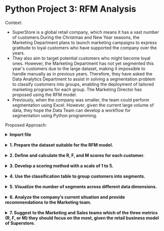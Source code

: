# Python Project 3: RFM Analysis
Context:
<br>
- SuperStore is a global retail company, which means it has a vast number of customers.During the Christmas and New Year seasons, the Marketing Department plans to launch marketing campaigns to express gratitude to loyal customers who have supported the company over the years. 
- They also aim to target potential customers who might become loyal ones. However, the Marketing Department has not yet segmented this year's customers due to the large dataset, making it impossible to handle manually as in previous years. Therefore, they have asked the Data Analytics Department to assist in solving a segmentation problem to classify customers into groups, enabling the deployment of tailored marketing programs for each group. The Marketing Director has proposed using the RFM model. 
- Previously, when the company was smaller, the team could perform segmentation using Excel. However, given the current large volume of data, they hope the Data Team can develop a workflow for segmentation using Python programming.

Proposed Approach:
<br>
<details><summary><strong>Import file</strong></summary>

```python
import numpy as np
import pandas as pd
import seaborn as sns
import matplotlib.pyplot as plt
#Read file and have a quick scan of data
ecommerce_retail_data = pd.read_excel('C:\\Users\\ADMIN\\Desktop\\Python\\Project_3\\Final_project_RFM\\ecommerce_retail.xlsx')
ecommerce_retail_segment = pd.read_excel('C:\\Users\\ADMIN\\Desktop\\Python\\Project_3\\Final_project_RFM\\ecommerce_retail.xlsx', sheet_name='Segmentation')
print(ecommerce_retail_data.head())
print(' ')
print(ecommerce_retail_segment.head())
```
 output
 ```
 InvoiceNo StockCode                          Description  Quantity         InvoiceDate  UnitPrice  CustomerID         Country
 0    536365    85123A   WHITE HANGING HEART T-LIGHT HOLDER         6 2010-12-01 08:26:00       2.55     17850.0  United Kingdom
 1    536365     71053                  WHITE METAL LANTERN         6 2010-12-01 08:26:00       3.39     17850.0  United Kingdom
 2    536365    84406B       CREAM CUPID HEARTS COAT HANGER         8 2010-12-01 08:26:00       2.75     17850.0  United Kingdom
 3    536365    84029G  KNITTED UNION FLAG HOT WATER BOTTLE         6 2010-12-01 08:26:00       3.39     17850.0  United Kingdom
 4    536365    84029E       RED WOOLLY HOTTIE WHITE HEART.         6 2010-12-01 08:26:00       3.39     17850.0  United Kingdom
   
                Segment                                          RFM Score
   0           Champions                  555, 554, 544, 545, 454, 455, 445
   1               Loyal             543, 444, 435, 355, 354, 345, 344, 335
   2  Potential Loyalist  553, 551, 552, 541, 542, 533, 532, 531, 452, 4...
   3       New Customers                  512, 511, 422, 421, 412, 411, 311
   4           Promising  525, 524, 523, 522, 521, 515, 514, 513, 425,42...
   ```
</details><br>
<details><summary><strong>1. Prepare the dataset suitable for the RFM model.</strong></summary>
 
   ```python
   # Check Duplicate
   print("duplicate count: " + str(ecommerce_retail_data.duplicated(subset=["InvoiceNo", "StockCode","InvoiceDate","CustomerID"]).sum()))
   # Remove Duplicate
   ecommerce_retail_data = ecommerce_retail_data.drop_duplicates(subset=["InvoiceNo", "StockCode","InvoiceDate","CustomerID"])
   print("duplicate count after remove: " + str(ecommerce_retail_data.duplicated(subset=["InvoiceNo", "StockCode","InvoiceDate","CustomerID"]).sum()))
   
   # Check NA
   print('Na count')
   print(ecommerce_retail_data.isna().sum())
   ecommerce_retail_data= ecommerce_retail_data.dropna(subset='CustomerID')
   # Remove NA
   print('Na count after remove')
   print(ecommerce_retail_data.isna().sum())
   
   # Change ecommerce_retail_data Data Type
   print('ecommerce_retail_data data type')
   ecommerce_retail_data['CustomerID'] = ecommerce_retail_data['CustomerID'].astype('string')
   ecommerce_retail_data['InvoiceNo'] = ecommerce_retail_data['InvoiceNo'].astype('string')
   ecommerce_retail_data['StockCode'] = ecommerce_retail_data['StockCode'].astype('string')
   ecommerce_retail_data['Description'] = ecommerce_retail_data['Description'].astype('string')
   ecommerce_retail_data['Country'] = ecommerce_retail_data['Country'].astype('string')
   print(ecommerce_retail_data.dtypes)
   
   # Change ecommerce_retail_segment Data Type
   print('ecommerce_retail_segment data type')
   ecommerce_retail_segment['RFM Score'] = ecommerce_retail_segment['RFM Score'].astype('string')
   print(ecommerce_retail_segment.dtypes)
   
   # Remove outlier using IQR for ecommerce_retail_data
   ecommerce_retail_data= ecommerce_retail_data[ecommerce_retail_data['Quantity'] > 0]
   # Quantity IQR 
   seventy_fifth = ecommerce_retail_data['Quantity'].quantile(0.75)
   twenty_fifth = ecommerce_retail_data['Quantity'].quantile(0.25)
   Quantity_iqr = seventy_fifth - twenty_fifth
   Quantity_upper = seventy_fifth + (1.5 * Quantity_iqr)
   Quantity_lower = twenty_fifth - (1.5 * Quantity_iqr)
   
   # UnitPrice IQR 
   seventy_fifth = ecommerce_retail_data['UnitPrice'].quantile(0.75)
   twenty_fifth = ecommerce_retail_data['UnitPrice'].quantile(0.25)
   UnitPrice_iqr = seventy_fifth - twenty_fifth
   UnitPrice_upper = seventy_fifth + (1.5 * UnitPrice_iqr)
   UnitPrice_lower = twenty_fifth - (1.5 * UnitPrice_iqr)
   
   # Use IQR to filter Quantity, UnitPrice outlier
   ecommerce_retail_data = ecommerce_retail_data[(ecommerce_retail_data['UnitPrice']>UnitPrice_lower) & (ecommerce_retail_data['UnitPrice']<UnitPrice_upper) & (ecommerce_retail_data['Quantity']>Quantity_lower) & (ecommerce_retail_data['Quantity']<Quantity_upper)]
   
   print(ecommerce_retail_data.describe())
   ```
   output
   ```
   duplicate count: 10677
duplicate count after remove: 0

   Na count
   InvoiceNo           0
   StockCode           0
   Description      1454
   Quantity            0
   InvoiceDate         0
   UnitPrice           0
   CustomerID     134546
   Country             0
   dtype: int64

   Na count after remove
   InvoiceNo      0
   StockCode      0
   Description    0
   Quantity       0
   InvoiceDate    0
   UnitPrice      0
   CustomerID     0
   Country        0
   dtype: int64

   ecommerce_retail_data data type
   InvoiceNo      string[python]
   StockCode      string[python]
   Description    string[python]
   Quantity                int64
   InvoiceDate    datetime64[ns]
   UnitPrice             float64
   CustomerID     string[python]
   Country        string[python]
   dtype: object

ecommerce_retail_segment data type
   Segment              object
   RFM Score    string[python]
   dtype: object

                  Quantity                    InvoiceDate      UnitPrice
   count  327982.000000                         327982  327982.000000
   mean        7.612979  2011-07-12 03:57:18.824752384       2.190757
   min         1.000000            2010-12-01 08:26:00       0.000000
   25%         2.000000            2011-04-08 08:20:00       1.250000
   50%         6.000000            2011-08-02 14:04:00       1.650000
   75%        12.000000            2011-10-21 13:24:00       2.950000
   max        26.000000            2011-12-09 12:50:00       7.460000
   std         6.792468                            NaN       1.533964
   ```
</details><br>
<details><summary><strong>2. Define and calculate the R, F, and M scores for each customer.</strong></summary>
 <br>
   Note: The reference date for the R score is December 31, 2011.
      
   ```python
   #Caculate cusotmer spend
   ecommerce_retail_data['Spend'] = ecommerce_retail_data['Quantity'] * ecommerce_retail_data['UnitPrice']
   
   #Caculate R, F, M
   RFM = ecommerce_retail_data.groupby('CustomerID').agg( Recency =('InvoiceDate', lambda x: (pd.to_datetime('2011-12-31') - x.max()).days) \
                                                         ,Frequency =('CustomerID', lambda x: x.count()) \
                                                         ,Monetary =('Spend', lambda x: x.sum())
                                                          ).reset_index()
   ```
   output
   ```
   CustomerID  Recency  Frequency  Monetary  
   3039    16626.0       21        129   2337.14                                  
   136     12518.0       21        114   1750.09                              
   60      12423.0       21        111   1535.61                                  
   3829    17754.0       21         76    970.88                               
   143     12526.0       21         63   1074.46                        
   ...         ...      ...        ...       ...               
   2208    15447.0      351          8    129.67                           
   1963    15107.0      351          8    104.10                         
   248     12652.0      352         44    732.28                               
   1373    14270.0      352         22    341.65                              
   1314    14185.0      352          1     12.75                          
   
   [3536 rows x 4 columns]
   ```
</details><br>
<details><summary><strong>3. Develop a scoring method with a scale of 1 to 5.</strong></summary>
 <br>
Suggestion: Use the quintile method in statistics.
   
```python
#caculate R, F, M IQR
seventy_fifth = RFM['Recency'].quantile(0.75)
twenty_fifth = RFM['Recency'].quantile(0.25)
Recency_iqr = seventy_fifth - twenty_fifth
Recency_upper = seventy_fifth + (1.5 * Recency_iqr)
Recency_lower = twenty_fifth - (1.5 * Recency_iqr)

seventy_fifth = RFM['Frequency'].quantile(0.75)
twenty_fifth = RFM['Frequency'].quantile(0.25)
Frequency_iqr = seventy_fifth - twenty_fifth
Frequency_upper = seventy_fifth + (1.5 * Frequency_iqr)
Frequency_lower = twenty_fifth - (1.5 * Frequency_iqr)

seventy_fifth = RFM['Monetary'].quantile(0.75)
twenty_fifth = RFM['Monetary'].quantile(0.25)
Monetary_iqr = seventy_fifth - twenty_fifth
Monetary_upper = seventy_fifth + (1.5 * Monetary_iqr)
Monetary_lower = twenty_fifth - (1.5 * Monetary_iqr)

#Use IQR to filter R, F, M outlier  
RFM_remove_outliner = RFM[
                           (RFM['Recency'] > Recency_lower) & (RFM['Recency'] < Recency_upper) &
                           (RFM['Frequency'] > Frequency_lower) & (RFM['Frequency'] < Frequency_upper) &
                           (RFM['Monetary'] > Monetary_lower)& (RFM['Monetary'] < Monetary_upper)
                                ]
#Sort R, F, M
RFM_remove_outliner = RFM_remove_outliner.sort_values(['Recency','Frequency','Monetary'], ascending=(True, False, False))
#USe qcut to Score R,F,M
RFM_remove_outliner['Recency_Score'] = 6 - (pd.qcut(RFM_remove_outliner['Recency'], 5,labels=False) + 1)
RFM_remove_outliner['Frequency_Score'] = pd.qcut(RFM_remove_outliner['Frequency'], 5,labels=False) + 1
RFM_remove_outliner['Monetary_Score'] = pd.qcut(RFM_remove_outliner['Monetary'], 5,labels=False) + 1

#Megre R,F,M into RFM_Score column
RFM_remove_outliner['RFM_Score'] = RFM_remove_outliner['Recency_Score'].astype(str) + RFM_remove_outliner['Frequency_Score'].astype(str) + RFM_remove_outliner['Monetary_Score'].astype(str)
RFM_remove_outliner['RFM_Score'] = RFM_remove_outliner['RFM_Score'].astype(int)
pd.set_option('display.max_columns', None) 
pd.set_option('display.width', 1000)
print(RFM_remove_outliner)
```
output
```
CustomerID  Recency  Frequency  Monetary  Recency_Score  Frequency_Score  Monetary_Score  RFM_Score
3039    16626.0       21        129   2337.14              5                5               5        555
136     12518.0       21        114   1750.09              5                5               5        555
60      12423.0       21        111   1535.61              5                5               5        555
3829    17754.0       21         76    970.88              5                5               5        555
143     12526.0       21         63   1074.46              5                4               5        545
...         ...      ...        ...       ...            ...              ...             ...        ...
2208    15447.0      351          8    129.67              1                1               1        111
1963    15107.0      351          8    104.10              1                1               1        111
248     12652.0      352         44    732.28              1                4               4        144
1373    14270.0      352         22    341.65              1                2               3        123
1314    14185.0      352          1     12.75              1                1               1        111

[3536 rows x 8 columns]
```
</details><br>
<details><summary><strong>4. Use the classification table to group customers into segments.</strong></summary>

```python
#Split the RFM Score column in ecommerce_retail_segment
ecommerce_retail_segment['RFM Score'] = ecommerce_retail_segment['RFM Score'].astype(str).str.split(',')
ecommerce_retail_segment = ecommerce_retail_segment.explode('RFM Score').reset_index(drop=True)
ecommerce_retail_segment['RFM Score'] = ecommerce_retail_segment['RFM Score'].astype(int)

print(ecommerce_retail_segment)

#Merge RFM_remove_outliner and ecommerce_retail_segment to get customer Segment 
Customer_Segment = RFM_remove_outliner.merge(ecommerce_retail_segment, left_on = 'RFM_Score', right_on='RFM Score', how= 'inner')   
Customer_Segment = Customer_Segment.drop(columns='RFM Score')     
Customer_Segment = Customer_Segment.drop_duplicates('CustomerID')
print(Customer_Segment)
```
output
```
Segment  RFM Score
0         Champions        555
1         Champions        554
2         Champions        544
3         Champions        545
4         Champions        454
..              ...        ...
120  Lost customers        112
121  Lost customers        121
122  Lost customers        131
123  Lost customers        141
124  Lost customers        151

[125 rows x 2 columns]
     CustomerID  Recency  Frequency  Monetary  Recency_Score  Frequency_Score  Monetary_Score  RFM_Score                Segment
0       16626.0       21        129   2337.14              5                5               5        555              Champions
1       12518.0       21        114   1750.09              5                5               5        555              Champions
2       12423.0       21        111   1535.61              5                5               5        555              Champions
3       17754.0       21         76    970.88              5                5               5        555              Champions
4       12526.0       21         63   1074.46              5                4               5        545              Champions
...         ...      ...        ...       ...            ...              ...             ...        ...                    ...
3531    15447.0      351          8    129.67              1                1               1        111         Lost customers
3532    15107.0      351          8    104.10              1                1               1        111         Lost customers
3533    12652.0      352         44    732.28              1                4               4        144       Cannot Lose Them
3534    14270.0      352         22    341.65              1                2               3        123  Hibernating customers
3535    14185.0      352          1     12.75              1                1               1        111         Lost customers

[3536 rows x 9 columns]
```
</details><br>
<details><summary><strong>5. Visualize the number of segments across different data dimensions.</strong></summary>
 
```python
#Create Segment_list for sorting 
segment_list = [
'Champions'
,'Loyal'
,'Potential Loyalist'
,'New Customers'
,'Promising'
,'Need Attention'
,'About To Sleep'
,'At Risk'
,'Cannot Lose Them'
,'Hibernating customers'
,'Lost customers'
]

#Caculate min, mean, max of each segment
Customer_Segment_describe = Customer_Segment[['Segment','Recency','Frequency','Monetary']].groupby('Segment') \
                                                                                          .agg(['min', 'mean', 'max']).reset_index()
Customer_Segment_describe['Segment'] = pd.Categorical(Customer_Segment_describe['Segment'], categories=segment_list, ordered=True)
Customer_Segment_describe = Customer_Segment_describe.sort_values('Segment')
pd.set_option('display.max_columns', None) 
pd.set_option('display.width', 1000)
print(Customer_Segment_describe)

#Count customer by segment
Groupby_segment = Customer_Segment.groupby('Segment')['Segment'].count().reset_index(name= 'Segment_count')
Groupby_segment['Segment'] = pd.Categorical(Groupby_segment['Segment'], categories=segment_list,ordered=True)
Groupby_segment = Groupby_segment.sort_values('Segment')
Groupby_segment['Percent_by_segment'] = ((Groupby_segment['Segment_count']/Groupby_segment['Segment_count'].sum())*100).round(2)
print(Groupby_segment)
```
output
```
Segment Recency                  Frequency                 Monetary                       
                              min        mean  max       min       mean  max      min         mean       max
3               Champions      21   36.101724   60        41  93.839655  190   520.93  1324.029793  2473.040
6                   Loyal      23   67.459547   96        23  73.631068  188   308.58  1128.360812  2451.600
9      Potential Loyalist      22   54.027714   96        12  45.496536  183    20.92   341.838591   516.880
8           New Customers      22   51.854037   96         1   8.161491   22     0.00   136.531770   297.600
10              Promising      22   39.571429   96         3  15.008929   22    78.20   385.903661  1357.740
7          Need Attention      21   56.386957   96        13  36.391304   71   299.40   635.515435  2439.260
0          About To Sleep      61  108.080645  198         2  16.870968   64    33.17   157.577992   471.300
1                 At Risk      98  178.658879  351        12  55.497664  183   156.27   753.385187  2358.590
2        Cannot Lose Them     101  250.936508  352         3  64.841270  170   314.10   865.426365  2300.811
4   Hibernating customers      61  174.205212  352         1  16.521173   40     4.25   244.604707   517.660
5          Lost customers     200  273.601246  352         1   8.180685   49     2.90   108.667383   288.620

Segment                         Segment_count    Percent_by_segment
3               Champions            580               16.40
6                   Loyal            309                8.74
9      Potential Loyalist            433               12.25
8           New Customers            322                9.11
10              Promising            112                3.17
7          Need Attention            230                6.50
0          About To Sleep            124                3.51
1                 At Risk            428               12.10
2        Cannot Lose Them             63                1.78
4   Hibernating customers            614               17.36
5          Lost customers            321                9.08
```
```python
#Create bar plot
sns.catplot(data=Groupby_segment, y='Segment', x='Segment_count', kind= 'bar',errorbar=None, order = segment_list)
plt.title('Customer Segment bar chart')
plt.show()

#Create Treemap
import squarify
import matplotlib.colors as mcolors

sizes = Groupby_segment['Segment_count']
labels = Groupby_segment['Segment'].astype(str) + ' (' + Groupby_segment['Segment_count'].astype(str) + ')'

cmap = plt.cm.coolwarm
norm = mcolors.Normalize(vmin=min(sizes), vmax=max(sizes)) 
colors = [cmap(norm(value)) for value in sizes]

plt.figure(figsize=(14, 9))
squarify.plot(sizes=sizes, label=labels, alpha=0.5, color=colors)
plt.axis('off')
plt.title('Customer Segment Tree map')
plt.show()
```
output

![image](https://github.com/user-attachments/assets/e6a983d9-2991-41f6-b8ba-97b00a1d9bc3)
![image](https://github.com/user-attachments/assets/8a18eb71-8159-49f1-9e05-6b28195dd715)

</details><br>
<details><summary><strong>6. Analyze the company’s current situation and provide recommendations to the Marketing team.</strong></summary>
<br>
Customer Segments Overview:
 
- Champions: 16.40% of customers
- At Risk: 12.10% of customers
- Hibernating: 17.36% of customers
 
Key Insights:

- Despite having valuable 'Champions' customers, the high customer loss rate suggests a need for focused strategies targeting 'At Risk' customers.
- The significant 'Hibernating' segment indicates a high churn rate, calling for a review of customer care and retention strategies.
- Actionable Campaign Strategies:
- Customer Appreciation: Focus on 'Champions', 'Loyal', and 'Potential Loyalist' customers.
- Customer Acquisition: Prioritize 'New Customers' and 'Promising' segments for potential growth.

Further Recommendations:

- Other customer segments not mentioned should also be approached with tailored campaigns and care strategies to mitigate churn.

 </details><br>
<details><summary><strong>7. Suggest to the Marketing and Sales teams which of the three metrics (R, F, or M) they should focus on the most, given the retail business model of Superstore.</strong></summary>
 <br>
In Superstore's retail model, the metrics to prioritize the most are Recency (R) and Frequency (F), based on the following points:

- Recency (R): The average recency for 'Champions' is 36 days, and for 'Loyal' customers, it is 67 days, indicating they return within 1-2 months. This shows that customers who make purchases more recently are more likely to be engaged and valuable.
  
- Frequency (F): 'Champions' make 93 purchases, and 'Loyal' customers make around 73 purchases within 1-2 months. High frequency of purchases suggests strong engagement and loyalty.

Since customers with low Recency (recently active) and high Frequency (frequent purchases) contribute significantly to the company's value, focusing on these two metrics for segmentation will help identify and retain the most valuable customers.


